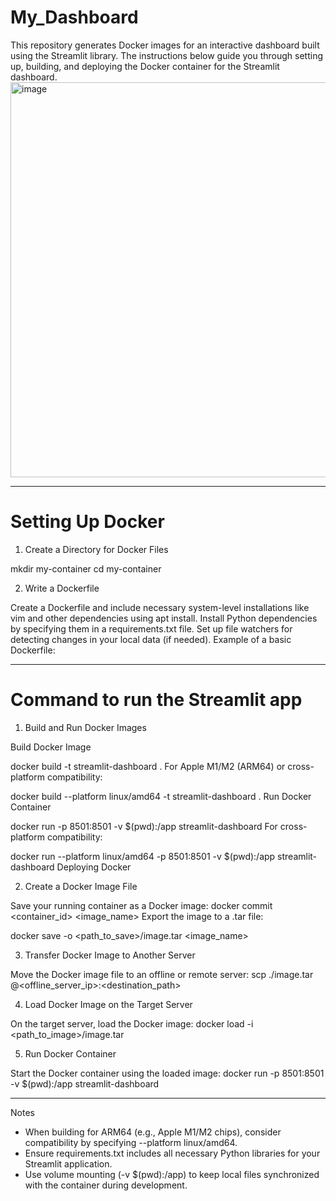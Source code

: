 # My_Dashboard

This repository generates Docker images for an interactive dashboard built using the Streamlit library. The instructions below guide you through setting up, building, and deploying the Docker container for the Streamlit dashboard.
<img width="632" alt="image" src="https://github.com/user-attachments/assets/c5cb9bbc-bc60-4d4e-8fa3-87fe6f183ca4">

---------------------------------------------------------------------------------------------------------

# Setting Up Docker

1. Create a Directory for Docker Files
   
  mkdir my-container
  cd my-container

2. Write a Dockerfile
   
  Create a Dockerfile and include necessary system-level installations like vim and other dependencies using apt install.
  Install Python dependencies by specifying them in a requirements.txt file.
  Set up file watchers for detecting changes in your local data (if needed).
  Example of a basic Dockerfile:

---------------------------------------------------------------------------------------------------------

# Command to run the Streamlit app

1. Build and Run Docker Images

  Build Docker Image
  
  docker build -t streamlit-dashboard .
  For Apple M1/M2 (ARM64) or cross-platform compatibility:
  
  docker build --platform linux/amd64 -t streamlit-dashboard .
  Run Docker Container
  
  docker run -p 8501:8501 -v $(pwd):/app streamlit-dashboard
  For cross-platform compatibility:
  
  docker run --platform linux/amd64 -p 8501:8501 -v $(pwd):/app streamlit-dashboard
  Deploying Docker

2. Create a Docker Image File

  Save your running container as a Docker image:
  docker commit <container_id> <image_name>
  Export the image to a .tar file:

   docker save -o <path_to_save>/image.tar <image_name>

3. Transfer Docker Image to Another Server

  Move the Docker image file to an offline or remote server:
  scp ./image.tar <username>@<offline_server_ip>:<destination_path>

4. Load Docker Image on the Target Server

  On the target server, load the Docker image:
  docker load -i <path_to_image>/image.tar

5. Run Docker Container

  Start the Docker container using the loaded image:
  docker run -p 8501:8501 -v $(pwd):/app streamlit-dashboard

---------------------------------------------------------------------------------------------------------

Notes

- When building for ARM64 (e.g., Apple M1/M2 chips), consider compatibility by specifying --platform linux/amd64.
- Ensure requirements.txt includes all necessary Python libraries for your Streamlit application.
- Use volume mounting (-v $(pwd):/app) to keep local files synchronized with the container during development.
